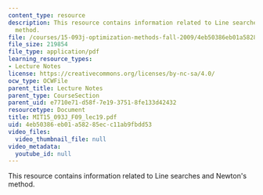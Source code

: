 ```yaml
---
content_type: resource
description: This resource contains information related to Line searches and Newton's
  method.
file: /courses/15-093j-optimization-methods-fall-2009/4eb50386eb01a58285ecc11ab9fbdd53_MIT15_093J_F09_lec19.pdf
file_size: 219854
file_type: application/pdf
learning_resource_types:
- Lecture Notes
license: https://creativecommons.org/licenses/by-nc-sa/4.0/
ocw_type: OCWFile
parent_title: Lecture Notes
parent_type: CourseSection
parent_uid: e7710e71-d58f-7e19-3751-8fe133d42432
resourcetype: Document
title: MIT15_093J_F09_lec19.pdf
uid: 4eb50386-eb01-a582-85ec-c11ab9fbdd53
video_files:
  video_thumbnail_file: null
video_metadata:
  youtube_id: null
---
```

This resource contains information related to Line searches and Newton's method.